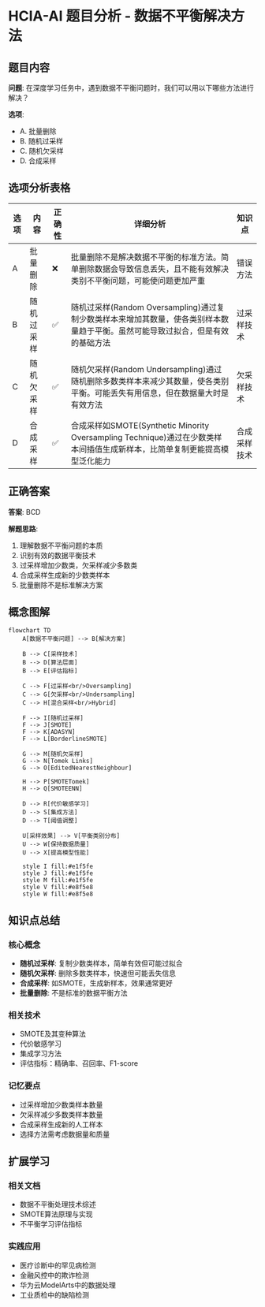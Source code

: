 # HCIA-AI 题目分析 - 数据不平衡解决方法

## 题目内容

**问题**: 在深度学习任务中，遇到数据不平衡问题时，我们可以用以下哪些方法进行解决？

**选项**:
- A. 批量删除
- B. 随机过采样
- C. 随机欠采样
- D. 合成采样

## 选项分析表格

| 选项 | 内容 | 正确性 | 详细分析 | 知识点 |
|------|------|--------|----------|--------|
| A | 批量删除 | ❌ | 批量删除不是解决数据不平衡的标准方法。简单删除数据会导致信息丢失，且不能有效解决类别不平衡问题，可能使问题更加严重 | 错误方法 |
| B | 随机过采样 | ✅ | 随机过采样(Random Oversampling)通过复制少数类样本来增加其数量，使各类别样本数量趋于平衡。虽然可能导致过拟合，但是有效的基础方法 | 过采样技术 |
| C | 随机欠采样 | ✅ | 随机欠采样(Random Undersampling)通过随机删除多数类样本来减少其数量，使各类别平衡。可能丢失有用信息，但在数据量大时是有效方法 | 欠采样技术 |
| D | 合成采样 | ✅ | 合成采样如SMOTE(Synthetic Minority Oversampling Technique)通过在少数类样本间插值生成新样本，比简单复制更能提高模型泛化能力 | 合成采样技术 |

## 正确答案
**答案**: BCD

**解题思路**: 
1. 理解数据不平衡问题的本质
2. 识别有效的数据平衡技术
3. 过采样增加少数类，欠采样减少多数类
4. 合成采样生成新的少数类样本
5. 批量删除不是标准解决方案

## 概念图解

```mermaid
flowchart TD
    A[数据不平衡问题] --> B[解决方案]
    
    B --> C[采样技术]
    B --> D[算法层面]
    B --> E[评估指标]
    
    C --> F[过采样<br/>Oversampling]
    C --> G[欠采样<br/>Undersampling]
    C --> H[混合采样<br/>Hybrid]
    
    F --> I[随机过采样]
    F --> J[SMOTE]
    F --> K[ADASYN]
    F --> L[BorderlineSMOTE]
    
    G --> M[随机欠采样]
    G --> N[Tomek Links]
    G --> O[EditedNearestNeighbour]
    
    H --> P[SMOTETomek]
    H --> Q[SMOTEENN]
    
    D --> R[代价敏感学习]
    D --> S[集成方法]
    D --> T[阈值调整]
    
    U[采样效果] --> V[平衡类别分布]
    U --> W[保持数据质量]
    U --> X[提高模型性能]
    
    style I fill:#e1f5fe
    style J fill:#e1f5fe
    style M fill:#e1f5fe
    style V fill:#e8f5e8
    style W fill:#e8f5e8
```

## 知识点总结

### 核心概念
- **随机过采样**: 复制少数类样本，简单有效但可能过拟合
- **随机欠采样**: 删除多数类样本，快速但可能丢失信息
- **合成采样**: 如SMOTE，生成新样本，效果通常更好
- **批量删除**: 不是标准的数据平衡方法

### 相关技术
- SMOTE及其变种算法
- 代价敏感学习
- 集成学习方法
- 评估指标：精确率、召回率、F1-score

### 记忆要点
- 过采样增加少数类样本数量
- 欠采样减少多数类样本数量
- 合成采样生成新的人工样本
- 选择方法需考虑数据量和质量

## 扩展学习

### 相关文档
- 数据不平衡处理技术综述
- SMOTE算法原理与实现
- 不平衡学习评估指标

### 实践应用
- 医疗诊断中的罕见病检测
- 金融风控中的欺诈检测
- 华为云ModelArts中的数据处理
- 工业质检中的缺陷检测